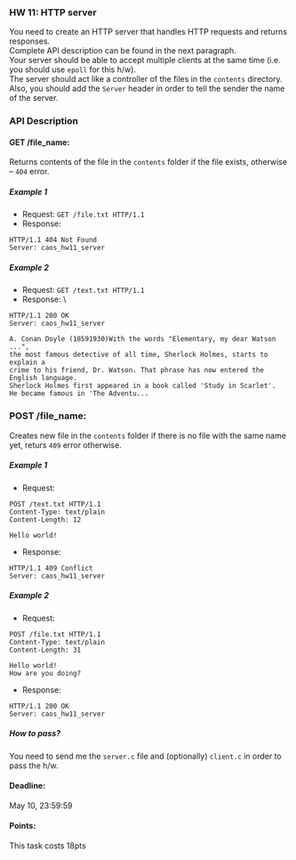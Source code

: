 ### HW 11: HTTP server

You need to create an HTTP server that handles HTTP requests and returns responses. \
Complete API description can be found in the next paragraph. \
Your server should be able to accept multiple clients at the same time (i.e. you should use `epoll` for this h/w). \
The server should act like a controller of the files in the `contents` directory.
Also, you should add the `Server` header in order to tell the sender the name of the server.

### API Description

#### GET /file_name:
Returns contents of the file in the `contents` folder if the file exists, otherwise – `404` error.

##### Example 1
+ Request: `GET /file.txt HTTP/1.1`
+ Response:
```
HTTP/1.1 404 Not Found
Server: caos_hw11_server
```
##### Example 2
+ Request: `GET /text.txt HTTP/1.1`
+ Response: \
```
HTTP/1.1 200 OK
Server: caos_hw11_server

A. Conan Doyle (18591930)With the words "Elementary, my dear Watson ...",
the most famous detective of all time, Sherlock Holmes, starts to explain a
crime to his friend, Dr. Watson. That phrase has now entered the English language.
Sherlock Holmes first appeared in a book called 'Study in Scarlet'.
He became famous in 'The Adventu...
```

### POST /file_name:
Creates new file in the `contents` folder if there is no file with the same name yet, returs `409` error otherwise.

##### Example 1
+ Request:
```
POST /text.txt HTTP/1.1
Content-Type: text/plain
Content-Length: 12

Hello world!
```
+ Response:
```
HTTP/1.1 409 Conflict
Server: caos_hw11_server
```


##### Example 2
+ Request:
```
POST /file.txt HTTP/1.1
Content-Type: text/plain
Content-Length: 31

Hello world!
How are you doing?
```
+ Response:
```
HTTP/1.1 200 OK
Server: caos_hw11_server
```

##### How to pass?
You need to send me the `server.c` file and (optionally) `client.c` in order to pass the h/w.

#### Deadline:
May 10, 23:59:59

#### Points:
This task costs 18pts
